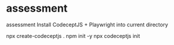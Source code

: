 # assessment
assessment
Install CodeceptJS + Playwright into current directory

npx create-codeceptjs .
npm init -y
npx codeceptjs init

